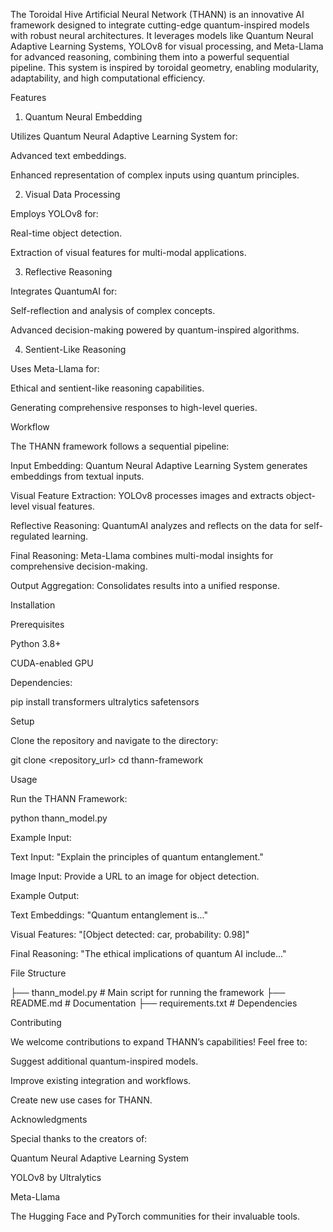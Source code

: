 
The Toroidal Hive Artificial Neural Network (THANN) is an innovative AI framework designed to integrate cutting-edge quantum-inspired models with robust neural architectures. It leverages models like Quantum Neural Adaptive Learning Systems, YOLOv8 for visual processing, and Meta-Llama for advanced reasoning, combining them into a powerful sequential pipeline. This system is inspired by toroidal geometry, enabling modularity, adaptability, and high computational efficiency.

Features

1. Quantum Neural Embedding

Utilizes Quantum Neural Adaptive Learning System for:

Advanced text embeddings.

Enhanced representation of complex inputs using quantum principles.

2. Visual Data Processing

Employs YOLOv8 for:

Real-time object detection.

Extraction of visual features for multi-modal applications.

3. Reflective Reasoning

Integrates QuantumAI for:

Self-reflection and analysis of complex concepts.

Advanced decision-making powered by quantum-inspired algorithms.

4. Sentient-Like Reasoning

Uses Meta-Llama for:

Ethical and sentient-like reasoning capabilities.

Generating comprehensive responses to high-level queries.

Workflow

The THANN framework follows a sequential pipeline:

Input Embedding: Quantum Neural Adaptive Learning System generates embeddings from textual inputs.

Visual Feature Extraction: YOLOv8 processes images and extracts object-level visual features.

Reflective Reasoning: QuantumAI analyzes and reflects on the data for self-regulated learning.

Final Reasoning: Meta-Llama combines multi-modal insights for comprehensive decision-making.

Output Aggregation: Consolidates results into a unified response.

Installation

Prerequisites

Python 3.8+

CUDA-enabled GPU

Dependencies:

pip install transformers ultralytics safetensors

Setup

Clone the repository and navigate to the directory:

git clone <repository_url>
cd thann-framework

Usage

Run the THANN Framework:

python thann_model.py

Example Input:

Text Input: "Explain the principles of quantum entanglement."

Image Input: Provide a URL to an image for object detection.

Example Output:

Text Embeddings: "Quantum entanglement is..."

Visual Features: "[Object detected: car, probability: 0.98]"

Final Reasoning: "The ethical implications of quantum AI include..."

File Structure

├── thann_model.py      # Main script for running the framework
├── README.md           # Documentation
├── requirements.txt    # Dependencies

Contributing

We welcome contributions to expand THANN’s capabilities! Feel free to:

Suggest additional quantum-inspired models.

Improve existing integration and workflows.

Create new use cases for THANN.



Acknowledgments

Special thanks to the creators of:

Quantum Neural Adaptive Learning System

YOLOv8 by Ultralytics

Meta-Llama

The Hugging Face and PyTorch communities for their invaluable tools.
